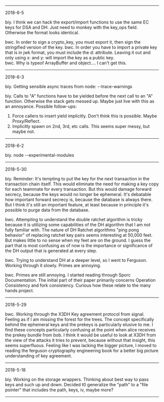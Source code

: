 ------
2018-6-5

biy. I think we can hack the export/import functions to use the same EC keys for DSA and DH.
Just need to monkey with the key_ops field.
Otherwise the format looks identical.

bwc. In order to sign a crypto_key, you must export it, then sign the stringified version of the key. 
bwc. In order you have to import a private key that is in jwk format, you must include the d: attribute.
Leaving it out and only using x: and y: will import the key as a public key.  
bwc. Why is typeof ArrayBuffer and object.... I can't get this.

------
2018-6-3

biy. Getting sensible async traces from node:  --trace-warnings

biy. Calls to "A" functions have to be yielded before the next call to an "A" function.
Otherwise the stack gets messed up.
Maybe just live with this as an annoyance.
Possible follow-ups:
1. Force callers to insert yield implicitly. Don't think this is possible. Maybe Proxy/Reflect.
2. Implicitly spawn on 2nd, 3rd, etc calls. This seems super messy, but maybe not.

------
2018-6-2

biy. node --experimental-modules

------
2018-5-30

biy. Reminder: It's tempting to put the key for the next transaction in the transaction chain itself.
This would eliminate the need for making a key copy for each teammate for every transaction.
But this would damage forward secrecy, because the keys would no longer be ephemeral.
It's debatable how important forward secrecy is, because the database is always there.
But I think it's still an important feature, at least because in principle it's possible to purge data from the database.

bwc. Attempting to understand the double ratchet algorithm is tricky because it is utilizing some capabilities of the DH algorithm that I am not fully familiar with.
The nature of DH Ratchet algorithms "ping pong behavior" of replacing ratchet key pairs seems interesting at 50,000 feet. But makes little to no sense when my feet are on the ground.
I guess the part that is most confusing as of now is the importance or significance of the DH output that is generated at every step.

bwc. Trying to understand DH at a deeper level, so I went to Ferguson. Working through it slowly. Primes are annoying.

bwc. Primes are still annoying. I started reading through Sporc Documentation. The initial part of their paper primarily concerns Operation Consistency and fork consistency.
Curious how these relate to the many hands project.

------
2018-5-29

bwc. Working through the X3DH Key agreement protocol from signal.
Feeling as if I am missing the forest for the trees.
The concept specifically behind the ephemeral keys and the prekeys is particularly elusive to me.
I find these concepts particularly confusing at the point when alice receives the prekey bundle from bob.
I think it would be useful to look at X3DH from the view of the attacks it tries to prevent, because without that insight, this seems superfluous.
Feeling like I was lacking the bigger picture, I moved to reading the ferguson cryptography engineering book for a better big picture understanding of key agreement.

------
2018-5-18

biy. Working on the storage wrappers.
Thinking about best way to pass keys and such up and down.
Decided t0 generalize the "path" to a "file pointer" that includes the path, keys, iv, maybe more?

------
